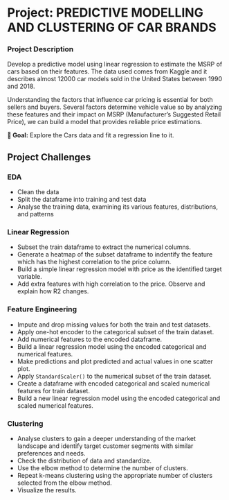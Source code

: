 # Project: PREDICTIVE MODELLING AND CLUSTERING OF CAR BRANDS

### Project Description

Develop a predictive model using linear regression to estimate the MSRP of cars based on their features. The data used comes from Kaggle and it describes almost 12000 car models sold in the United States between 1990 and 2018.

Understanding the factors that influence car pricing is essential for both sellers and buyers. Several factors determine vehicle value so by analyzing these features and their impact on MSRP (Manufacturer’s Suggested Retail Price), we can build a model that provides reliable price estimations.

**🎯 Goal:**  Explore the Cars data and fit a regression line to it. 

## Project Challenges

### EDA

- Clean the data
- Split the dataframe into training and test data
- Analyse the training data, examining its various features, distributions, and patterns

### Linear Regression

- Subset the train dataframe to extract the numerical columns.
- Generate a heatmap of the subset dataframe to indentify the feature which has the highest correlation to the price column.
- Build a simple linear regression model with price as the identified target variable.
- Add extra features with high correlation to the price. Observe and explain how R2 changes.

### Feature Engineering

- Impute and drop missing values for both the train and test datasets.
- Apply one-hot encoder to the categorical subset of the train dataset.
- Add numerical features to the encoded dataframe.
- Build a linear regression model using the encoded categorical and numerical features.
- Make predictions and plot predicted and actual values in one scatter plot.
- Apply `StandardScaler()` to the numerical subset of the train dataset.
- Create a dataframe with encoded categorical and scaled numerical features for train dataset.
- Build a new linear regression model using the encoded categorical and scaled numerical features.

### Clustering
- Analyse clusters to gain a deeper understanding of the market landscape and identify target customer segments with similar preferences and needs.
- Check the distribution of data and standardize.
- Use the elbow method to determine the number of clusters.
- Repeat k-means clustering using the appropriate number of clusters selected from the elbow method. 
- Visualize the results.
